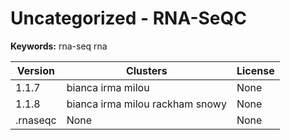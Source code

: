 # Uncategorized - RNA-SeQC



**Keywords:** rna-seq rna



| Version | Clusters | License |
| ------- | -------- | ------- |
| 1.1.7 | bianca irma milou | None |
| 1.1.8 | bianca irma milou rackham snowy | None |
| .rnaseqc | None | None |
